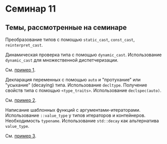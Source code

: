 # Семинар 11

## Темы, рассмотренные на семинаре

Преобразование типов с помощью `static_cast`, `const_cast`,
`reinterpret_cast`.

Динамическая проверка типа с помощью `dynamic_cast`.
Использование `dynamic_cast` для множественной
диспетчеризации.

См. [пример 1](1.cpp).

Декларация переменных с помощью `auto` и "протухание" или "усыхание"
(decaying) типа. Использование `decltype`. Получение свойств
типа с помощью `<type_traits>`. Использование `declspec(auto)`.

См. [пример 2](2.cpp).

Написание шаблонных функций с аргументами-итераторами.
Использование `::value_type` у типов итераторов и контейнеров.
Необходимость `typename`. Использование `std::decay`
как альтернатива `value_type`.

См. [пример 3](3.cpp).
